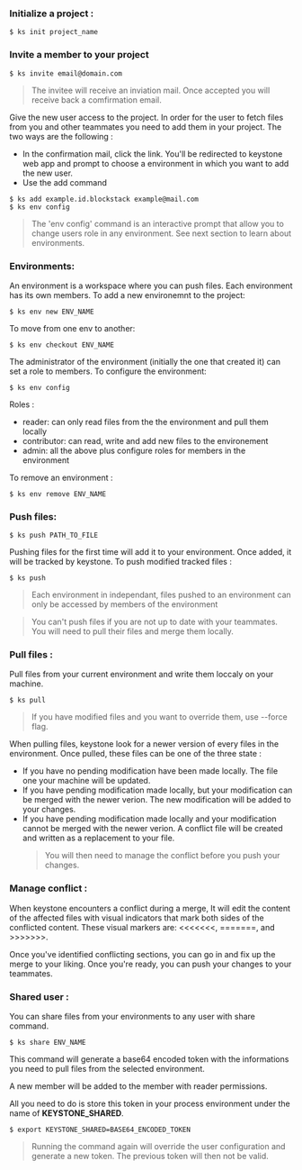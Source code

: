 ### Initialize a project :

`$ ks init project_name`

### Invite a member to your project 

`$ ks invite email@domain.com`

> The invitee will receive an inviation mail. Once accepted you will receive back a comfirmation email.

Give the new user access to the project.
In order for the user to fetch files from you and other teammates you need to add them in your project.
The two ways are the following :
* In the confirmation mail, click the link. You'll be redirected to keystone web app and prompt to choose a environment in which you want to add the new user.
* Use the add command
```
$ ks add example.id.blockstack example@mail.com
$ ks env config
```
> The 'env config' command is an interactive prompt that allow you to change users role in any environment. See next section to learn about environments.

### Environments:
An environment is a workspace where you can push files. Each environment has its own members.
To add a new environemnt to the project:

`$ ks env new ENV_NAME`

To move from one env to another:

`$ ks env checkout ENV_NAME`

The administrator of the environment (initially the one that created it) can set a role to members. To configure the environment:

`$ ks env config`

Roles : 
* reader: can only read files from the the environment and pull them locally
* contributor: can read, write and add new files to the environement
* admin: all the above plus configure roles for members in the environment

To remove an environment :

`$ ks env remove ENV_NAME`

### Push files:

`$ ks push PATH_TO_FILE`

Pushing files for the first time will add it to your environment. Once added, it will be tracked by keystone.
To push modified tracked files : 

`$ ks push`

> Each environment in independant, files pushed to an environment can only be accessed by members of the environment

>You can't push files if you are not up to date with your teammates. You will need to pull their files and merge them locally.

### Pull files : 

Pull files from your current environment and write them loccaly on your machine.

`$ ks pull`

> If you have modified files and you want to override them, use --force flag.

When pulling files, keystone look for a newer version of every files in the environment. Once pulled, these files can be one of the three state : 
* If you have no pending modification have been made locally. The file one your machine will be updated.
* If you have pending modification made locally, but your modification can be merged with the newer verion. The new modification will be added to your changes.
* If you have pending modification made locally and your modification cannot be merged with the newer verion. A conflict file will be created and written as a replacement to your file.
    > You will then need to manage the conflict before you push your changes.

### Manage conflict :

When keystone encounters a conflict during a merge, It will edit the content of the affected files with visual indicators that mark both sides of the conflicted content. These visual markers are: <<<<<<<, =======, and >>>>>>>.

Once you've identified conflicting sections, you can go in and fix up the merge to your liking. Once you're ready, you can push your changes to your teammates.

### Shared user :

You can share files from your environments to any user with share command.

`$ ks share ENV_NAME`

This command will generate a base64 encoded token with the informations you need to pull files from the selected environment.

A new member will be added to the member with reader permissions.

All you need to do is store this token in your process environment under the name of __KEYSTONE_SHARED__.

`$ export KEYSTONE_SHARED=BASE64_ENCODED_TOKEN`

> Running the command again will override the user configuration and generate a new token. The previous token will then not be valid.